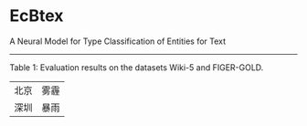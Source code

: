# EcBtex
A Neural Model for Type Classification of Entities for Text

<table class="table table-bordered table-striped table-condensed">
    <tr>
        <td>北京</td>
	<td>雾霾</td>
    </tr>
    <tr>
        <td>深圳</td>
	<td>暴雨</td>
    </tr>

--------------------- 
Table 1: Evaluation results on the datasets Wiki-5 and FIGER-GOLD.
